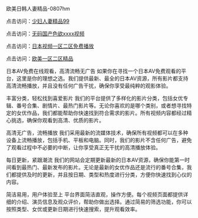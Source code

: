 欧美日韩人妻精品-0807hm

点击访问：<a href="https://heiliaowzu4ur.pages.dev">少妇人妻精品99</a>

点击访问：<a href="https://gsd-agv.pages.dev/">无码国产色欲xxxx视频</a>

点击访问：<a href="https://heiliaozj3tjd.pages.dev">日本视频一区二区免费播放</a>

点击访问：<a href="https://rtj-3zo.pages.dev/">欧美一区二区精品</a>


日本AV免费在线观看，高清流畅无广告
如果你在寻找一个日本AV免费观看的平台，这里是你的理想之选。我们提供最新、最全的日本AV资源，所有影片都支持高清流畅播放，并且没有任何广告干扰，确保你享受最纯粹的观影体验。

丰富分类，轻松找到喜爱影片
我们的平台提供了多样化的影片分类，包括女优专辑、番号合集、剧情片、最热门影片等。无论你喜欢的是哪个类别，或者想寻找特定的女优作品，我们都能帮助你快速找到符合需求的影片。所有视频内容都经过精心挑选，确保你观看到高清、优质的影片。

高清无广告，流畅播放
我们采用最新的流媒体技术，确保所有视频都可以在多种设备上流畅播放，包括手机、平板和电脑。同时，我们的影片不含任何广告，避免了观看过程中不必要的中断，让你享受真正无干扰的高清播放体验。

每日更新，紧跟潮流
我们的网站会定期更新最新的日本AV资源，确保你能第一时间看到最热门、最新发布的影片。无论是最新的女优作品还是流行的番号合集，我们都提供及时的更新，并且按日期、类型和热度进行分类，方便你快速找到心仪的内容。

简洁易用，用户体验至上
平台界面简洁直观，操作方便。每个视频页面都提供详细的介绍、演员信息及观众评价，帮助你做出选择。通过简易的筛选功能，你可以按照类型、女优或更新日期进行快速搜索，提升观看效率。
<span style="display:none;">[Canonical link](）</span>
